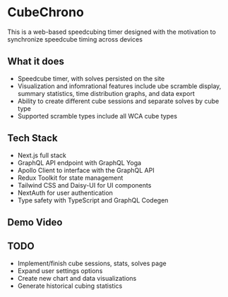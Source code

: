 # CubeChrono
This is a web-based speedcubing timer designed with the motivation to synchronize speedcube timing across devices

## What it does
- Speedcube timer, with solves persisted on the site
- Visualization and infomrational features include ube scramble display, summary statistics, time distribution graphs, and data export
- Ability to create different cube sessions and separate solves by cube type
- Supported scramble types include all WCA cube types

## Tech Stack
- Next.js full stack
- GraphQL API endpoint with GraphQL Yoga
- Apollo Client to interface with the GraphQL API
- Redux Toolkit for state management
- Tailwind CSS and Daisy-UI for UI components
- NextAuth for user authentication
- Type safety with TypeScript and GraphQL Codegen

## Demo Video


## TODO
- Implement/finish cube sessions, stats, solves page
- Expand user settings options
- Create new chart and data visualizations
- Generate historical cubing statistics 